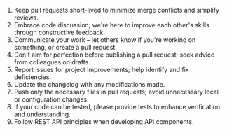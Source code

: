 1. Keep pull requests short-lived to minimize merge conflicts and simplify reviews.
2. Embrace code discussion; we're here to improve each other's skills through constructive feedback.
3. Communicate your work – let others know if you're working on something, or create a pull request.
4. Don't aim for perfection before publishing a pull request; seek advice from colleagues on drafts.
5. Report issues for project improvements; help identify and fix deficiencies.
6. Update the changelog with any modifications made.
7. Push only the necessary files in pull requests; avoid unnecessary local or configuration changes.
8. If your code can be tested, please provide tests to enhance verification and understanding.
9. Follow REST API principles when developing API components.
